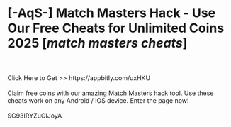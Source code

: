 # [-AqS-] Match Masters Hack - Use Our Free Cheats for Unlimited Coins 2025 [*match masters cheats*]
<br>
<br>Click Here to Get >> https://appbitly.com/uxHKU

<br>
<br>Claim free coins with our amazing Match Masters hack tool. Use these cheats work on any Android / iOS device. Enter the page now!
<br>
<br>SG93IRYZuGIJoyA


